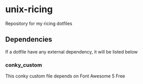 # unix-ricing
Repository for my ricing dotfiles

## Dependencies

If a dotfile have any external dependency, it will be listed below

### conky_custom

This conky custom file depends on Font Awesome 5 Free
